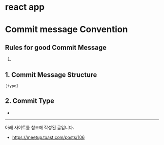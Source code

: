 # react app

# Commit message Convention

## Rules for good Commit Message
1. 

## 1. Commit Message Structure
```
[type] 
```

## 2. Commit Type
- 





---
아래 사이트를 참조해 작성된 글입니다.
- https://meetup.toast.com/posts/106